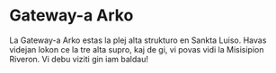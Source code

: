# Gateway-a Arko

La Gateway-a Arko estas la plej alta strukturo en Sankta Luiso. Havas videjan
lokon ce la tre alta supro, kaj de gi, vi povas vidi la Misisipion Riveron. Vi
debu viziti gin iam baldau!
